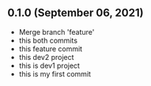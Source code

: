 ## 0.1.0 (September 06, 2021)
  - Merge branch 'feature'
  - this both commits
  - this feature commit
  -  this dev2 project
  - this is dev1 project
  - this is my first commit

